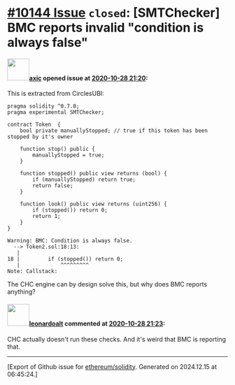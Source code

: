 # [\#10144 Issue](https://github.com/ethereum/solidity/issues/10144) `closed`: [SMTChecker] BMC reports invalid "condition is always false"

#### <img src="https://avatars.githubusercontent.com/u/20340?v=4" width="50">[axic](https://github.com/axic) opened issue at [2020-10-28 21:20](https://github.com/ethereum/solidity/issues/10144):

This is extracted from CirclesUBI:
```
pragma solidity ^0.7.0;
pragma experimental SMTChecker;

contract Token  {
    bool private manuallyStopped; // true if this token has been stopped by it's owner

    function stop() public {
        manuallyStopped = true;
    }

    function stopped() public view returns (bool) {
        if (manuallyStopped) return true;
        return false;
    }

    function look() public view returns (uint256) {
        if (stopped()) return 0;
        return 1;
    }
}
```

```
Warning: BMC: Condition is always false.
  --> Token2.sol:18:13:
   |
18 |         if (stopped()) return 0;
   |             ^^^^^^^^^
Note: Callstack:
```

The CHC engine can by design solve this, but why does BMC reports anything?

#### <img src="https://avatars.githubusercontent.com/u/504195?u=ce2facd14af9fd474ebff49f0d44891f56f7500f&v=4" width="50">[leonardoalt](https://github.com/leonardoalt) commented at [2020-10-28 21:23](https://github.com/ethereum/solidity/issues/10144#issuecomment-718217104):

CHC actually doesn't run these checks. And it's weird that BMC is reporting that.


-------------------------------------------------------------------------------



[Export of Github issue for [ethereum/solidity](https://github.com/ethereum/solidity). Generated on 2024.12.15 at 06:45:24.]
